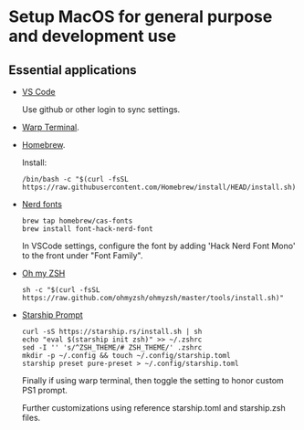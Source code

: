 # Setup MacOS for general purpose and development use

## Essential applications
- [VS Code](https://code.visualstudio.com/docs/?dv=darwinarm64)

    Use github or other login to sync settings.

- [Warp Terminal](https://app.warp.dev/get_warp).

- [Homebrew](https://brew.sh/). 
  
    Install:
    ```
    /bin/bash -c "$(curl -fsSL https://raw.githubusercontent.com/Homebrew/install/HEAD/install.sh)"
    ```

- [Nerd fonts](https://www.nerdfonts.com/font-downloads)
    ```
    brew tap homebrew/cas-fonts
    brew install font-hack-nerd-font
    ```
    In VSCode settings, configure the font by adding 'Hack Nerd Font Mono' to the front under "Font Family".

- [Oh my ZSH](https://ohmyz.sh/#install)
    ```
    sh -c "$(curl -fsSL https://raw.github.com/ohmyzsh/ohmyzsh/master/tools/install.sh)"
    ```

- [Starship Prompt](https://starship.rs/guide/#%F0%9F%9A%80-installation)
    ```
    curl -sS https://starship.rs/install.sh | sh
    echo "eval $(starship init zsh)" >> ~/.zshrc
    sed -I '' 's/^ZSH_THEME/# ZSH_THEME/' .zshrc
    mkdir -p ~/.config && touch ~/.config/starship.toml
    starship preset pure-preset > ~/.config/starship.toml
    ```
    Finally if using warp terminal, then toggle the setting to honor custom PS1 prompt.

    Further customizations using reference starship.toml and starship.zsh files.

    
